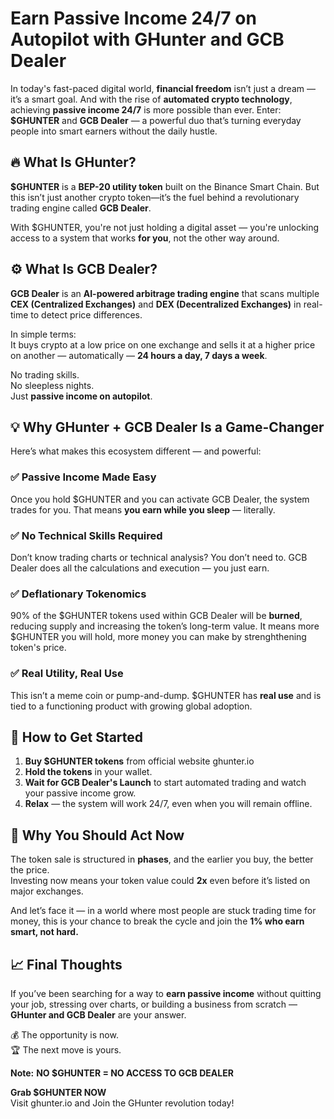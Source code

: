 
# Earn Passive Income 24/7 on Autopilot with GHunter and GCB Dealer

In today's fast-paced digital world, **financial freedom** isn’t just a dream — it’s a smart goal. And with the rise of **automated crypto technology**, achieving **passive income 24/7** is more possible than ever. Enter: **$GHUNTER** and **GCB Dealer** — a powerful duo that’s turning everyday people into smart earners without the daily hustle.

## 🔥 What Is GHunter?

**$GHUNTER** is a **BEP-20 utility token** built on the Binance Smart Chain. But this isn’t just another crypto token—it’s the fuel behind a revolutionary trading engine called **GCB Dealer**.

With $GHUNTER, you're not just holding a digital asset — you're unlocking access to a system that works **for you**, not the other way around.

## ⚙️ What Is GCB Dealer?

**GCB Dealer** is an **AI-powered arbitrage trading engine** that scans multiple **CEX (Centralized Exchanges)** and **DEX (Decentralized Exchanges)** in real-time to detect price differences.

In simple terms:  
It buys crypto at a low price on one exchange and sells it at a higher price on another — automatically — **24 hours a day, 7 days a week**.

No trading skills.  
No sleepless nights.  
Just **passive income on autopilot**.

## 💡 Why GHunter + GCB Dealer Is a Game-Changer

Here’s what makes this ecosystem different — and powerful:

### ✅ Passive Income Made Easy
Once you hold $GHUNTER and you can activate GCB Dealer, the system trades for you. That means **you earn while you sleep** — literally.

### ✅ No Technical Skills Required
Don’t know trading charts or technical analysis? You don’t need to. GCB Dealer does all the calculations and execution — you just earn.

### ✅ Deflationary Tokenomics
90% of the $GHUNTER tokens used within GCB Dealer will be **burned**, reducing supply and increasing the token’s long-term value. It means more $GHUNTER you will hold, more money you can make by strenghthening token's price.

### ✅ Real Utility, Real Use
This isn’t a meme coin or pump-and-dump. $GHUNTER has **real use** and is tied to a functioning product with growing global adoption.

## 🚀 How to Get Started

1. **Buy $GHUNTER tokens** from official website ghunter.io  
2. **Hold the tokens** in your wallet.  
3. **Wait for GCB Dealer's Launch** to start automated trading and watch your passive income grow.  
4. **Relax** — the system will work 24/7, even when you will remain offline.

## 💼 Why You Should Act Now

The token sale is structured in **phases**, and the earlier you buy, the better the price.  
Investing now means your token value could **2x** even before it’s listed on major exchanges.

And let’s face it — in a world where most people are stuck trading time for money, this is your chance to break the cycle and join the **1% who earn smart, not hard.**

## 📈 Final Thoughts

If you’ve been searching for a way to **earn passive income** without quitting your job, stressing over charts, or building a business from scratch — **GHunter and GCB Dealer** are your answer.
  
💰 The opportunity is now.  
🏆 The next move is yours.

**Note:** **NO $GHUNTER = NO ACCESS TO GCB DEALER**

**Grab $GHUNTER NOW**  
Visit ghunter.io and Join the GHunter revolution today!


